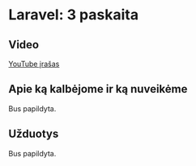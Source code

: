 # Laravel: 3 paskaita

## Video

[YouTube įrašas](https://www.youtube.com/watch?v=TbV1g1bjCM4)

## Apie ką kalbėjome ir ką nuveikėme

Bus papildyta.

## Užduotys

Bus papildyta.

